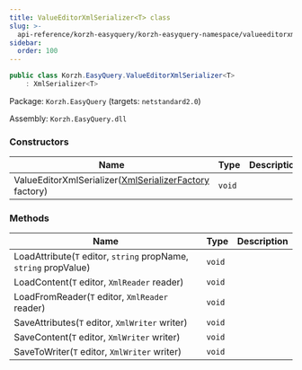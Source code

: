 ```yaml
---
title: ValueEditorXmlSerializer<T> class
slug: >-
  api-reference/korzh-easyquery/korzh-easyquery-namespace/valueeditorxmlserializer-t--class
sidebar:
  order: 100
---
```


```csharp
public class Korzh.EasyQuery.ValueEditorXmlSerializer<T>
    : XmlSerializer<T>

```
Package: `Korzh.EasyQuery` (targets: `netstandard2.0`)

Assembly: `Korzh.EasyQuery.dll`

### Constructors

| Name | Type | Description | 
| --- | --- | --- | 
| ValueEditorXmlSerializer([XmlSerializerFactory](/easyquery/docs/api-reference/korzh-easyquery/korzh-easyquery-namespace/xmlserializerfactory-class) factory) | `void` |  | 


### Methods

| Name | Type | Description | 
| --- | --- | --- | 
| LoadAttribute(`T` editor, `string` propName, `string` propValue) | `void` |  | 
| LoadContent(`T` editor, `XmlReader` reader) | `void` |  | 
| LoadFromReader(`T` editor, `XmlReader` reader) | `void` |  | 
| SaveAttributes(`T` editor, `XmlWriter` writer) | `void` |  | 
| SaveContent(`T` editor, `XmlWriter` writer) | `void` |  | 
| SaveToWriter(`T` editor, `XmlWriter` writer) | `void` |  |
